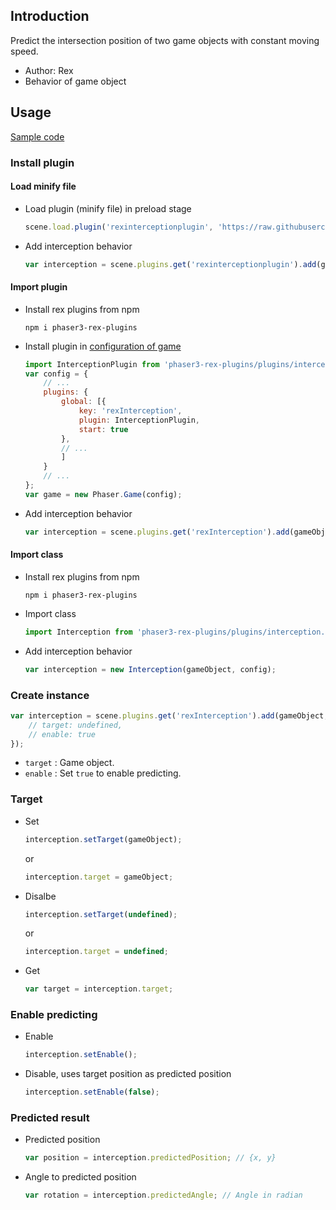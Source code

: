 ## Introduction

Predict the intersection position of two game objects with constant moving speed.

- Author: Rex
- Behavior of game object

## Usage

[Sample code](https://github.com/rexrainbow/phaser3-rex-notes/tree/master/examples/interception)

### Install plugin

#### Load minify file

- Load plugin (minify file) in preload stage
    ```javascript
    scene.load.plugin('rexinterceptionplugin', 'https://raw.githubusercontent.com/rexrainbow/phaser3-rex-notes/master/dist/rexinterceptionplugin.min.js', true);
    ```
- Add interception behavior
    ```javascript
    var interception = scene.plugins.get('rexinterceptionplugin').add(gameObject, config);
    ```

#### Import plugin

- Install rex plugins from npm
    ```
    npm i phaser3-rex-plugins
    ```
- Install plugin in [configuration of game](game.md#configuration)
    ```javascript
    import InterceptionPlugin from 'phaser3-rex-plugins/plugins/interception-plugin.js';
    var config = {
        // ...
        plugins: {
            global: [{
                key: 'rexInterception',
                plugin: InterceptionPlugin,
                start: true
            },
            // ...
            ]
        }
        // ...
    };
    var game = new Phaser.Game(config);
    ```
- Add interception behavior
    ```javascript
    var interception = scene.plugins.get('rexInterception').add(gameObject, config);
    ```

#### Import class

- Install rex plugins from npm
    ```
    npm i phaser3-rex-plugins
    ```
- Import class
    ```javascript
    import Interception from 'phaser3-rex-plugins/plugins/interception.js';
    ```
- Add interception behavior
    ```javascript
    var interception = new Interception(gameObject, config);
    ```

### Create instance

```javascript
var interception = scene.plugins.get('rexInterception').add(gameObject, {
    // target: undefined,
    // enable: true
});
```

- `target` : Game object.
- `enable` : Set `true` to enable predicting.

### Target

- Set
    ```javascript
    interception.setTarget(gameObject);
    ```
    or
    ```javascript
    interception.target = gameObject;
    ```
- Disalbe
    ```javascript
    interception.setTarget(undefined);
    ```
    or
    ```javascript
    interception.target = undefined;
    ```
- Get
    ```javascript
    var target = interception.target;
    ```

### Enable predicting

- Enable
    ```javascript
    interception.setEnable();
    ```
- Disable, uses target position as predicted position
    ```javascript
    interception.setEnable(false);
    ```

### Predicted result

- Predicted position
    ```javascript
    var position = interception.predictedPosition; // {x, y}
    ```
- Angle to predicted position
    ```javascript
    var rotation = interception.predictedAngle; // Angle in radian
    ```